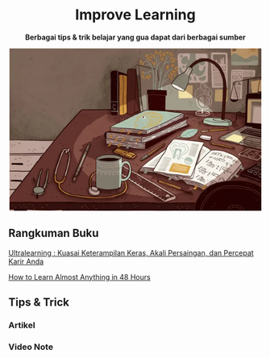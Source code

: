 <h1 align="center">Improve Learning</h1>

<p align="center"><b>Berbagai tips & trik belajar yang gua dapat dari berbagai sumber</b></p>

<p align="center"><img src="https://raw.githubusercontent.com/iansyahr/ImproveLearning/main/Images/ImproveLearningCov.webp" alt="drawing" width="500"/></p>


## Rangkuman Buku

[Ultralearning : Kuasai Keterampilan Keras, Akali Persaingan, dan Percepat Karir Anda](https://github.com/iansyahr/ImproveLearning/blob/main/Rangkuman%20Buku/UltraLearning.md)

[How to Learn Almost Anything in 48 Hours](https://github.com/iansyahr/ImproveLearning/blob/main/Rangkuman%20Buku/48HoursLearn.md)

## Tips & Trick

### Artikel
### Video Note

